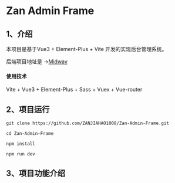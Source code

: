 # Zan Admin Frame
## 1、介绍
本项目是基于Vue3 + Element-Plus + Vite 开发的实现后台管理系统。

后端项目地址是 →[Midway](https://github.com/ZANJIAHAO1008/MidwayJS )

#### 使用技术
Vite + Vue3 + Element-Plus + Sass + Vuex + Vue-router

## 2、项目运行
`git clone https://github.com/ZANJIAHAO1008/Zan-Admin-Frame.git`

`cd Zan-Admin-Frame`

`npm install `

`npm run dev`


## 3、项目功能介绍

